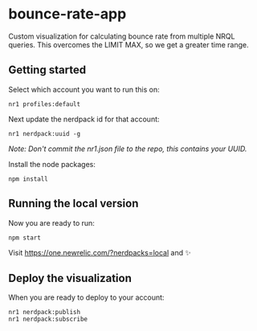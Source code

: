# bounce-rate-app

Custom visualization for calculating bounce rate from multiple NRQL queries.
This overcomes the LIMIT MAX, so we get a greater time range.

## Getting started

Select which account you want to run this on:
```
nr1 profiles:default
```

Next update the nerdpack id for that account:
```
nr1 nerdpack:uuid -g
```
*Note:  Don't commit the nr1.json file to the repo, this contains your UUID.*

Install the node packages:
```
npm install
```

## Running the local version

Now you are ready to run:
```
npm start
```
Visit https://one.newrelic.com/?nerdpacks=local and :sparkles:

## Deploy the visualization

When you are ready to deploy to your account:
```
nr1 nerdpack:publish
nr1 nerdpack:subscribe
```
